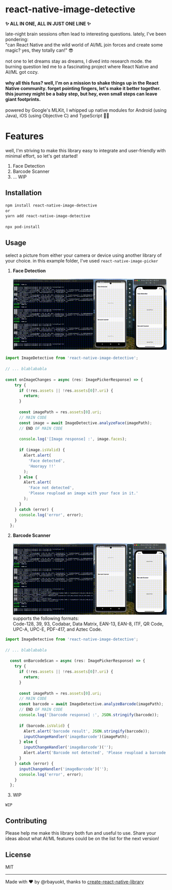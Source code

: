 # react-native-image-detective

<b>✨ ALL IN ONE, ALL IN JUST ONE LINE ✨</b>

late-night brain sessions often lead to interesting questions. lately, I've been pondering:<br />
"can React Native and the wild world of AI/ML join forces and create some magic? yes, they totally can!" 😎
<br /><br />
not one to let dreams stay as dreams, I dived into research mode. the burning question led me to a fascinating project where React Native and AI/ML got cozy.
<br /><br />
<b>why all this fuss? well, I'm on a mission to shake things up in the React Native community. forget pointing fingers, let's make it better together. this journey might be a baby step, but hey, even small steps can leave giant footprints.</b>
<br /><br />
powered by Google's MLKit, I whipped up native modules for Android (using Java), iOS (using Objective C) and TypeScript 🚀✨

# Features
well, I'm striving to make this library easy to integrate and user-friendly with minimal effort, so let's get started! <br />

1. Face Detection
2. Barcode Scanner
3. ... WIP

## Installation

```sh
npm install react-native-image-detective
or
yarn add react-native-image-detective

npx pod-install
```

## Usage 
select a picture from either your camera or device using another library of your choice. in this example folder, I've used `react-native-image-picker`

1. <b>Face Detection</b><br /><br/>
![face-detection-demo](https://github.com/rbayuokt/react-native-image-detective/blob/ea6658e1675a6648d75099564ebea43cd2e3f97c/demo/facedetector.gif)

```js
import ImageDetective from 'react-native-image-detective';

// ... blablababla

const onImageChanges = async (res: ImagePickerResponse) => {
    try {
      if (!res.assets || !res.assets[0]?.uri) {
        return;
      }

      const imagePath = res.assets[0].uri;
      // MAIN CODE
      const image = await ImageDetective.analyzeFace(imagePath);
      // END OF MAIN CODE

      console.log('[Image response] :', image.faces);

      if (image.isValid) {
        Alert.alert(
          'Face detected',
          'Hoorayy !!'
        );
      } else {
        Alert.alert(
          'Face not detected',
          'Please reupload an image with your face in it.'
        );
      }
    } catch (error) {
      console.log('error', error);
    }
  };
```
2. <b>Barcode Scanner</b><br/><br/>
![barcode-scanner-demo](https://github.com/rbayuokt/react-native-image-detective/blob/ea6658e1675a6648d75099564ebea43cd2e3f97c/demo/barcode.gif)<br />
supports the following formats: <br />Code-128, 39, 93, Codabar, Data Matrix, EAN-13, EAN-8, ITF, QR Code, UPC-A, UPC-E, PDF-417, and Aztec Code.

```js
import ImageDetective from 'react-native-image-detective';

// ... blablababla

  const onBarcodeScan = async (res: ImagePickerResponse) => {
    try {
      if (!res.assets || !res.assets[0]?.uri) {
        return;
      }

      const imagePath = res.assets[0].uri;
      // MAIN CODE
      const barcode = await ImageDetective.analyzeBarcode(imagePath);
      // END OF MAIN CODE
      console.log('[barcode response] :', JSON.stringify(barcode));

      if (barcode.isValid) {
        Alert.alert('barcode result', JSON.stringify(barcode));
        inputChangeHandler('imageBarcode')(imagePath);
      } else {
        inputChangeHandler('imageBarcode')('');
        Alert.alert('Barcode not detected', 'Please reupload a barcode in it.');
      }
    } catch (error) {
      inputChangeHandler('imageBarcode')('');
      console.log('error', error);
    }
  };
```

3. WIP
```
WIP
```

## Contributing
Please help me make this library both fun and useful to use. Share your ideas about what AI/ML features could be on the list for the next version!

## License

MIT

---

Made with ❤️ by @rbayuokt, thanks to [create-react-native-library](https://github.com/callstack/react-native-builder-bob)
